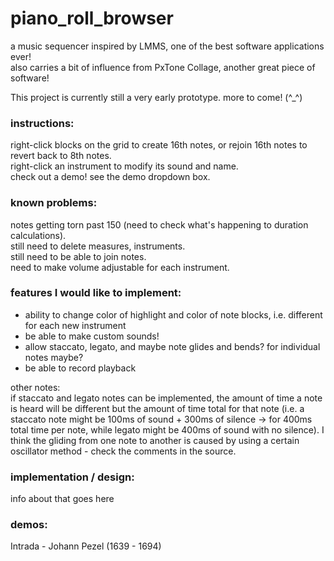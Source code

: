 # piano_roll_browser    
a music sequencer inspired by LMMS, one of the best software applications ever!   
also carries a bit of influence from PxTone Collage, another great piece of software!    
    
This project is currently still a very early prototype. more to come! (^_^\)    

### instructions:
right-click blocks on the grid to create 16th notes, or rejoin 16th notes to revert back to 8th notes.    
right-click an instrument to modify its sound and name.    
check out a demo! see the demo dropdown box.    

### known problems:
notes getting torn past 150 (need to check what's happening to duration calculations).    
still need to delete measures, instruments.    
still need to be able to join notes.    
need to make volume adjustable for each instrument.    
    
### features I would like to implement:    
- ability to change color of highlight and color of note blocks, i.e. different for each new instrument    
- be able to make custom sounds!    
- allow staccato, legato, and maybe note glides and bends? for individual notes maybe?    
- be able to record playback
    
other notes:    
if staccato and legato notes can be implemented, the amount of time a note is heard will be different but the amount of time total for that note (i.e. a staccato note might be 100ms of sound + 300ms of silence -> for 400ms total time per note, while legato might be 400ms of sound with no silence). I think the gliding from one note to another is caused by using a certain oscillator method - check the comments in the source.    

### implementation / design:    
info about that goes here    



### demos:    
Intrada - Johann Pezel (1639 - 1694)    


    

